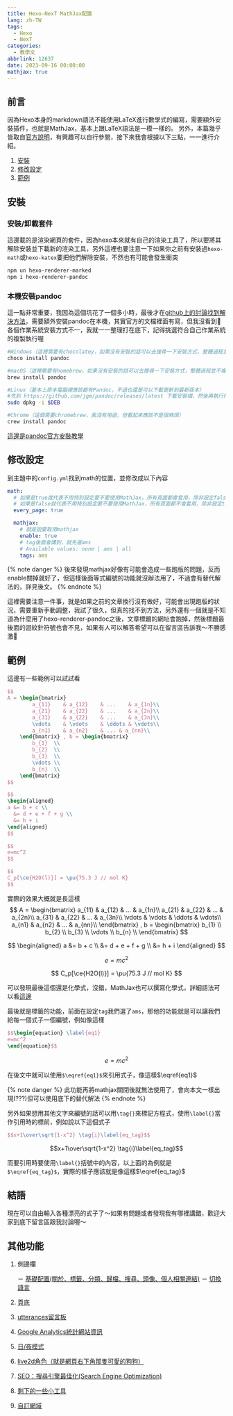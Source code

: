 ```yaml
---
title: Hexo-NexT MathJax配置
lang: zh-TW
tags:
  - Hexo
  - NexT
categories:
  - 教學文
abbrlink: 12637
date: 2023-09-16 00:00:00
mathjax: true
---
```


## 前言

因為Hexo本身的markdown語法不能使用LaTeX進行數學式的編寫，需要額外安裝插件，也就是MathJax，基本上跟LaTeX語法是一模一樣的。
另外，本篇幾乎皆取自[官方說明](https://theme-next.js.org/docs/third-party-services/math-equations#mjx-eqn%3Aeq_tag)，有興趣可以自行參閱，接下來我會根據以下三點，一一進行介紹。

<!--more-->

1. [安裝](/Hexo-Next_MathJax/#安裝)
2. [修改設定](/Hexo-Next_MathJax/#修改設定)
3. [範例](/Hexo-Next_MathJax/#範例)

## 安裝

### 安裝/卸載套件

這邊載的是渲染網頁的套件，因為hexo本來就有自己的渲染工具了，所以要將其解除安裝並下載新的渲染工具，另外這裡也要注意一下如果你之前有安裝過`hexo-math`或`hexo-katex`要把他們解除安裝，不然也有可能會發生衝突

```bash
npm un hexo-renderer-marked
npm i hexo-renderer-pandoc
```

### 本機安裝pandoc

這一點非常重要，我因為這個坑花了一個多小時，最後才在[github上的討論找到解決方法](https://github.com/theme-next/hexo-theme-next/issues/1454)，需要額外安裝pandoc在本機，其實官方的文檔裡面有寫，但我沒看到🥲
各個作業系統安裝方式不一，我就一一整理打在底下，記得挑選符合自己作業系統的複製執行喔

```bash
#Windows（這裡需要有chocolatey，如果沒有安裝的話可以去搜尋一下安裝方式，整體過程並不複雜，而且未來用到機會很高）
choco install pandoc

#macOS（這裡需要有homebrew，如果沒有安裝的話可以去搜尋一下安裝方式，整體過程並不複雜，而且未來用到機會很高）
brew install pandoc

#Linux（基本上原本電腦裡應該都有Pandoc，不過也還是可以下載更新到最新版本）
#先到 https://github.com/jgm/pandoc/releases/latest 下載安裝檔，然後再執行指令安裝，$DEB是安裝檔路徑
sudo dpkg -i $DEB

#Chrome（這個需要chromebrew，我沒有用過，但看起來應該不是很麻煩）
crew install pandoc

```

[這邊是pandoc官方安裝教學](https://github.com/jgm/pandoc/blob/main/INSTALL.md)

## 修改設定

到主題中的`config.yml`找到math的位置，並修改成以下內容

```yml theme/NexT/_config.yml
math:
  # 如果是true就代表不用特別設定要不要使用MathJax，所有頁面都會套用，除非設定false
  # 如果是false就代表不用特別設定要不要使用MathJax，所有頁面都不會套用，除非設定true
  every_page: true

  mathjax:
    # 就是說要取用mathjax
    enable: true
    # tag後面會講到，就先選ams
    # Available values: none | ams | all
    tags: ams
```

{% note danger %}
後來發現mathjax好像有可能會造成一些跑版的問題，反而enable關掉就好了，但這樣後面等式編號的功能就沒辦法用了，不過會有替代解法的，詳見後文。
{% endnote %}

這裡需要注意一件事，就是如果之前的文章換行沒有做好，可能會出現跑版的狀況，需要重新手動調整，我試了很久，但真的找不到方法，另外還有一個就是不知道為什麼用了hexo-renderer-pandoc之後，文章標題的網址會跑掉，然後標題最後面的迴紋針符號也會不見，如果有人可以解答希望可以在留言區告訴我～不勝感激🙏

## 範例

這邊有一些範例可以試試看

```latex
$$
A = \begin{bmatrix}
        a_{11}    & a_{12}    & ...    & a_{1n}\\
        a_{21}    & a_{22}    & ...    & a_{2n}\\
        a_{31}    & a_{22}    & ...    & a_{3n}\\
        \vdots    & \vdots    & \ddots & \vdots\\
        a_{n1}    & a_{n2}    & ... & a_{nn}\\
    \end{bmatrix} , b = \begin{bmatrix}
        b_{1}  \\
        b_{2}  \\
        b_{3}  \\
        \vdots \\
        b_{n}  \\
    \end{bmatrix}
$$

$$
\begin{aligned}
a &= b + c \\
  &= d + e + f + g \\
  &= h + i
\end{aligned}
$$

$$
e=mc^2
$$

$$
C_p[\ce{H2O(l)}] = \pu{75.3 J // mol K}
$$
```

實際的效果大概就是長這樣
$$
A = \begin{bmatrix}
        a_{11}    & a_{12}    & ...    & a_{1n}\\
        a_{21}    & a_{22}    & ...    & a_{2n}\\
        a_{31}    & a_{22}    & ...    & a_{3n}\\
        \vdots    & \vdots    & \ddots & \vdots\\
        a_{n1}    & a_{n2}    & ... & a_{nn}\\
    \end{bmatrix} , b = \begin{bmatrix}
        b_{1}  \\
        b_{2}  \\
        b_{3}  \\
        \vdots \\
        b_{n}  \\
    \end{bmatrix}
$$

$$
\begin{aligned}
a &= b + c \\
  &= d + e + f + g \\
  &= h + i
\end{aligned}
$$

$$
e=mc^2
$$

$$
C_p[\ce{H2O(l)}] = \pu{75.3 J // mol K}
$$

可以發現最後這個還是化學式，沒錯，MathJax也可以撰寫化學式，詳細語法可以看[這邊](https://mhchem.github.io/MathJax-mhchem/)

最後就是標籤的功能，前面在設定`tag`我們選了`ams`，那他的功能就是可以讓我們給每一個式子一個編號，例如像這樣

```latex
$$\begin{equation} \label{eq1}
e=mc^2
\end{equation}$$
```

$$\begin{equation} \label{eq1}
e=mc^2
\end{equation}$$

在後文中就可以使用`$\eqref{eq1}$`來引用式子，像這樣$\eqref{eq1}$

{% note danger %}
此功能再將mathjax關閉後就無法使用了，會向本文一樣出現$(???)$但可以使用底下的替代解法
{% endnote %}

另外如果想用其他文字來編號的話可以用`\tag{}`來標記方程式，使用`\label{}`當作引用時的標前，例如說以下這個式子

```latex
$$x+1\over\sqrt{1-x^2} \tag{i}\label{eq_tag}$$
```

$$x+1\over\sqrt{1-x^2} \tag{i}\label{eq_tag}$$

而要引用時要使用`\label{}`括號中的內容，以上面的為例就是`$\eqref{eq_tag}$`，實際的樣子應該就是像這樣$\eqref{eq_tag}$

## 結語

現在可以自由輸入各種漂亮的式子了～如果有問題或者發現我有哪裡講錯，歡迎大家到底下留言區跟我討論喔～

## 其他功能

1. 側邊欄

    － [基礎配置(關於、標籤、分類、歸檔、搜尋、頭像、個人相關連結)](/NexT-sidebar-basic)
    － [切換語言](/NexT-sidebar-switch-lang)

2. [頁底](/NexT-footer)
3. [utterances留言板](/NexT-utterances-comment-box)
4. [Google Analytics統計網站資訊](/NexT-google-analytics)
5. [日/夜模式](/NexT-dark-light-mode)
6. [live2d角色（就是網頁右下角那隻可愛的狗狗）](/NexT-live2d)
7. [SEO：搜尋引擎最佳化(Search Engine Optimization)](/SEO-Search-Engine-Optimization)
8. [剩下的一些小工具](/NexT-some-cool-tools)
9. [自訂網域](/Hexo-NexT_custom_domain)
